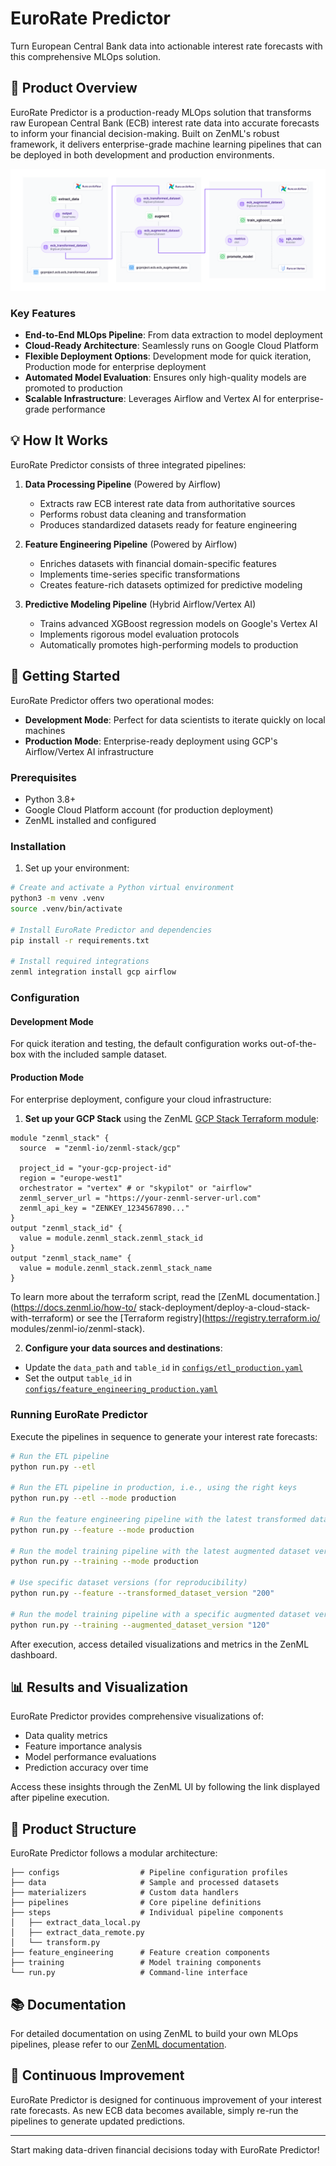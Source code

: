 # EuroRate Predictor

Turn European Central Bank data into actionable interest rate forecasts with this comprehensive MLOps solution.

## 🚀 Product Overview

EuroRate Predictor is a production-ready MLOps solution that transforms raw European Central Bank (ECB) interest rate data into accurate forecasts to inform your financial decision-making. Built on ZenML's robust framework, it delivers enterprise-grade machine learning pipelines that can be deployed in both development and production environments.

![EuroRate Predictor Pipeline Architecture](.assets/zenml_airflow_vertex_gcp_mlops.png)

### Key Features

- **End-to-End MLOps Pipeline**: From data extraction to model deployment
- **Cloud-Ready Architecture**: Seamlessly runs on Google Cloud Platform
- **Flexible Deployment Options**: Development mode for quick iteration, Production mode for enterprise deployment
- **Automated Model Evaluation**: Ensures only high-quality models are promoted to production
- **Scalable Infrastructure**: Leverages Airflow and Vertex AI for enterprise-grade performance

## 💡 How It Works

EuroRate Predictor consists of three integrated pipelines:

1. **Data Processing Pipeline** (Powered by Airflow)
   - Extracts raw ECB interest rate data from authoritative sources
   - Performs robust data cleaning and transformation
   - Produces standardized datasets ready for feature engineering

2. **Feature Engineering Pipeline** (Powered by Airflow)
   - Enriches datasets with financial domain-specific features
   - Implements time-series specific transformations
   - Creates feature-rich datasets optimized for predictive modeling

3. **Predictive Modeling Pipeline** (Hybrid Airflow/Vertex AI)
   - Trains advanced XGBoost regression models on Google's Vertex AI
   - Implements rigorous model evaluation protocols
   - Automatically promotes high-performing models to production

## 🔧 Getting Started

EuroRate Predictor offers two operational modes:

- **Development Mode**: Perfect for data scientists to iterate quickly on local machines
- **Production Mode**: Enterprise-ready deployment using GCP's Airflow/Vertex AI infrastructure

### Prerequisites

- Python 3.8+
- Google Cloud Platform account (for production deployment)
- ZenML installed and configured

### Installation

1. Set up your environment:

```bash
# Create and activate a Python virtual environment
python3 -m venv .venv
source .venv/bin/activate

# Install EuroRate Predictor and dependencies
pip install -r requirements.txt

# Install required integrations
zenml integration install gcp airflow
```

### Configuration

#### Development Mode
For quick iteration and testing, the default configuration works out-of-the-box with the included sample dataset.

#### Production Mode
For enterprise deployment, configure your cloud infrastructure:

1. **Set up your GCP Stack** using the ZenML [GCP Stack Terraform module](https://registry.terraform.io/modules/zenml-io/zenml-stack/gcp/latest):

```hcl
module "zenml_stack" {
  source  = "zenml-io/zenml-stack/gcp"

  project_id = "your-gcp-project-id"
  region = "europe-west1"
  orchestrator = "vertex" # or "skypilot" or "airflow"
  zenml_server_url = "https://your-zenml-server-url.com"
  zenml_api_key = "ZENKEY_1234567890..."
}
output "zenml_stack_id" {
  value = module.zenml_stack.zenml_stack_id
}
output "zenml_stack_name" {
  value = module.zenml_stack.zenml_stack_name
}
```
To learn more about the terraform script, read the 
[ZenML documentation.](https://docs.zenml.io/how-to/
stack-deployment/deploy-a-cloud-stack-with-terraform) or 
see
the [Terraform registry](https://registry.terraform.io/
modules/zenml-io/zenml-stack).

2. **Configure your data sources and destinations**:

- Update the `data_path` and `table_id` in [`configs/etl_production.yaml`](configs/etl_production.yaml)
- Set the output `table_id` in [`configs/feature_engineering_production.yaml`](configs/feature_engineering_production.yaml)

### Running EuroRate Predictor

Execute the pipelines in sequence to generate your interest rate forecasts:

```bash
# Run the ETL pipeline
python run.py --etl

# Run the ETL pipeline in production, i.e., using the right keys
python run.py --etl --mode production

# Run the feature engineering pipeline with the latest transformed dataset version
python run.py --feature --mode production

# Run the model training pipeline with the latest augmented dataset version
python run.py --training --mode production

# Use specific dataset versions (for reproducibility)
python run.py --feature --transformed_dataset_version "200"

# Run the model training pipeline with a specific augmented dataset version
python run.py --training --augmented_dataset_version "120"
```

After execution, access detailed visualizations and metrics in the ZenML dashboard.

## 📊 Results and Visualization

EuroRate Predictor provides comprehensive visualizations of:
- Data quality metrics
- Feature importance analysis
- Model performance evaluations
- Prediction accuracy over time

Access these insights through the ZenML UI by following the link displayed after pipeline execution.

## 📁 Product Structure

EuroRate Predictor follows a modular architecture:

```
├── configs                  # Pipeline configuration profiles
├── data                     # Sample and processed datasets
├── materializers            # Custom data handlers
├── pipelines                # Core pipeline definitions
├── steps                    # Individual pipeline components
│   ├── extract_data_local.py
│   ├── extract_data_remote.py
│   └── transform.py
├── feature_engineering      # Feature creation components
├── training                 # Model training components
└── run.py                   # Command-line interface
```

## 📚 Documentation

For detailed documentation on using ZenML to build your own MLOps pipelines, please refer to our [ZenML documentation](https://docs.zenml.io/).

## 🔄 Continuous Improvement

EuroRate Predictor is designed for continuous improvement of your interest rate forecasts. As new ECB data becomes available, simply re-run the pipelines to generate updated predictions.

---

Start making data-driven financial decisions today with EuroRate Predictor!